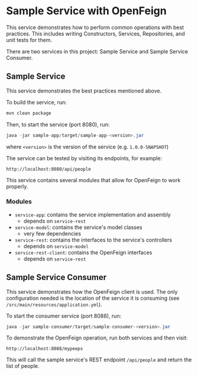 # Sample Service with OpenFeign

This service demonstrates how to perform common operations with best practices.
This includes writing Constructors, Services, Repositories, and unit tests for them.

There are two services in this project: Sample Service and Sample Service Consumer.

## Sample Service
This service demonstrates the best practices mentioned above.

To build the service, run:

```bash
mvn clean package
```

Then, to start the service (port 8080), run:

```java
java -jar sample-app/target/sample-app-<version>.jar
```

where `<version>` is the version of the service (e.g. `1.0.0-SNAPSHOT`)

The service can be tested by visiting its endpoints, for example:

```
http://localhost:8080/api/people
```

This service contains several modules that allow for OpenFeign to work properly.

### Modules
* `service-app`: contains the service implementation and assembly
    * depends on `service-rest`
* `service-model`: contains the service's model classes
    * very few dependencies
* `service-rest`: contains the interfaces to the service's controllers
    * depends on `service-model`
* `service-rest-client`: contains the OpenFeign interfaces
    * depends on `service-rest`

## Sample Service Consumer
This service demonstrates how the OpenFeign client is used.  The only configuration
needed is the location of the service it is consuming (see `/src/main/resources/application.yml`).

To start the consumer service (port 8088), run:

```java
java -jar sample-consumer/target/sample-consumer-<version>.jar
```

To demonstrate the OpenFeign operation, run both services and then visit:

```
http://localhost:8088/mypeeps
```

This will call the sample service's REST endpoint `/api/people` and return the list of people.